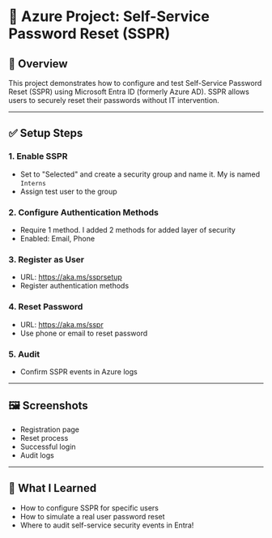 # 🔐 Azure Project: Self-Service Password Reset (SSPR)

## 📌 Overview
This project demonstrates how to configure and test Self-Service Password Reset (SSPR) using Microsoft Entra ID (formerly Azure AD). SSPR allows users to securely reset their passwords without IT intervention.

---

## ✅ Setup Steps

### 1. Enable SSPR
- Set to "Selected" and create a security group and name it. My is named `Interns`
- Assign test user to the group

### 2. Configure Authentication Methods
- Require 1 method. I added 2 methods for added layer of security
- Enabled: Email, Phone

### 3. Register as User
- URL: https://aka.ms/ssprsetup
- Register authentication methods

### 4. Reset Password
- URL: https://aka.ms/sspr
- Use phone or email to reset password

### 5. Audit
- Confirm SSPR events in Azure logs

---

## 🖼️ Screenshots
- Registration page
- Reset process
- Successful login
- Audit logs

---

## 🧠 What I Learned
- How to configure SSPR for specific users
- How to simulate a real user password reset
- Where to audit self-service security events in Entra!
